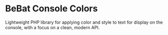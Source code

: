 # BeBat Console Colors

Lightweight PHP library for applying color and style to text for display on the console, with a focus on a clean, modern API.

